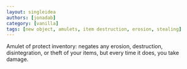 ```yaml
---
layout: singleidea
authors: [jonadab]
category: [vanilla]
tags: [new object, amulets, item destruction, erosion, stealing]
---
```

Amulet of protect inventory: negates any erosion, destruction, disintegration,
or theft of your items, but every time it does, you take damage.
